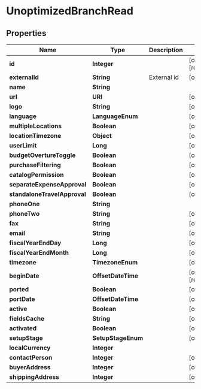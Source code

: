 

# UnoptimizedBranchRead


## Properties

| Name | Type | Description | Notes |
|------------ | ------------- | ------------- | -------------|
|**id** | **Integer** |  |  [optional] [readonly] |
|**externalId** | **String** | External id |  [optional] |
|**name** | **String** |  |  |
|**url** | **URI** |  |  [optional] |
|**logo** | **String** |  |  [optional] |
|**language** | **LanguageEnum** |  |  [optional] |
|**multipleLocations** | **Boolean** |  |  [optional] |
|**locationTimezone** | **Object** |  |  [optional] |
|**userLimit** | **Long** |  |  [optional] |
|**budgetOvertureToggle** | **Boolean** |  |  [optional] |
|**purchaseFiltering** | **Boolean** |  |  [optional] |
|**catalogPermission** | **Boolean** |  |  [optional] |
|**separateExpenseApproval** | **Boolean** |  |  [optional] |
|**standaloneTravelApproval** | **Boolean** |  |  [optional] |
|**phoneOne** | **String** |  |  |
|**phoneTwo** | **String** |  |  [optional] |
|**fax** | **String** |  |  [optional] |
|**email** | **String** |  |  [optional] |
|**fiscalYearEndDay** | **Long** |  |  [optional] |
|**fiscalYearEndMonth** | **Long** |  |  [optional] |
|**timezone** | **TimezoneEnum** |  |  [optional] |
|**beginDate** | **OffsetDateTime** |  |  [optional] [readonly] |
|**ported** | **Boolean** |  |  [optional] |
|**portDate** | **OffsetDateTime** |  |  [optional] |
|**active** | **Boolean** |  |  [optional] |
|**fieldsCache** | **String** |  |  [optional] |
|**activated** | **Boolean** |  |  [optional] |
|**setupStage** | **SetupStageEnum** |  |  [optional] |
|**localCurrency** | **Integer** |  |  |
|**contactPerson** | **Integer** |  |  [optional] |
|**buyerAddress** | **Integer** |  |  [optional] |
|**shippingAddress** | **Integer** |  |  [optional] |



